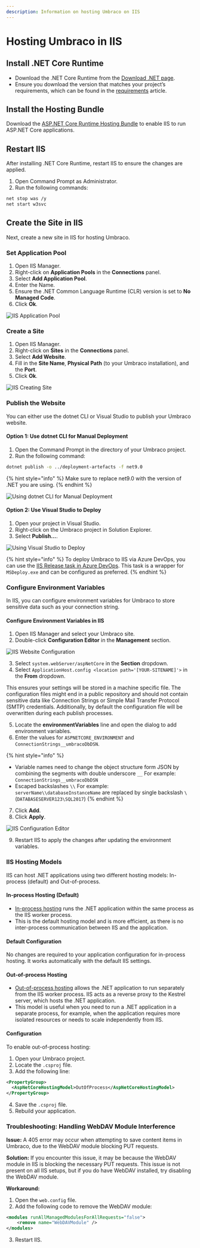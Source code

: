 ```yaml
---
description: Information on hosting Umbraco on IIS
---
```


# Hosting Umbraco in IIS

## Install .NET Core Runtime

* Download the .NET Core Runtime from the [Download .NET page](https://dotnet.microsoft.com/en-us/download/dotnet/).
* Ensure you download the version that matches your project’s requirements, which can be found in the [requirements](../requirements.md) article.

## Install the Hosting Bundle

Download the [ASP.NET Core Runtime Hosting Bundle](https://dotnet.microsoft.com/en-us/download/dotnet/) to enable IIS to run ASP.NET Core applications.

## Restart IIS

After installing .NET Core Runtime, restart IIS to ensure the changes are applied.

1. Open Command Prompt as Administrator.
2. Run the following commands:

```bash
net stop was /y
net start w3svc
```

## Create the Site in IIS

Next, create a new site in IIS for hosting Umbraco.

### Set Application Pool

1. Open IIS Manager.
2. Right-click on **Application Pools** in the **Connections** panel.
3. Select **Add Application Pool**.
4. Enter the Name.
5. Ensure the .NET Common Language Runtime (CLR) version is set to **No Managed Code**.
6. Click **Ok**.

![IIS Application Pool](images/iis-app-pool-core-v15.png)

### Create a Site

1. Open IIS Manager.
2. Right-click on **Sites** in the **Connections** panel.
3. Select **Add Website**.
4. Fill in the **Site Name**, **Physical Path** (to your Umbraco installation), and the **Port**.
5. Click **Ok**.

![IIS Creating Site](images/create-site-in-iis.png)

### Publish the Website

You can either use the dotnet CLI or Visual Studio to publish your Umbraco website.

#### Option 1: Use dotnet CLI for Manual Deployment

1. Open the Command Prompt in the directory of your Umbraco project.
2. Run the following command:

```bash
dotnet publish -o ../deployment-artefacts -f net9.0
```

{% hint style="info" %}
Make sure to replace net9.0 with the version of .NET you are using.
{% endhint %}

![Using dotnet CLI for Manual Deployment](images/dotnet-cli-command.png)

#### Option 2: Use Visual Studio to Deploy

1. Open your project in Visual Studio.
2. Right-click on the Umbraco project in Solution Explorer.
3. Select **Publish...**.

![Using Visual Studio to Deploy](images/visual-studio-deploy.png)

{% hint style="info" %}
To deploy Umbraco to IIS via Azure DevOps, you can use the [IIS Release task in Azure DevOps](https://learn.microsoft.com/en-us/azure/devops/pipelines/release/deploy-webdeploy-iis-deploygroups). This task is a wrapper for `MSDeploy.exe` and can be configured as preferred.
{% endhint %}

### Configure Environment Variables

In IIS, you can configure environment variables for Umbraco to store sensitive data such as your connection string.

#### Configure Environment Variables in IIS

1. Open IIS Manager and select your Umbraco site.
2. Double-click **Configuration Editor** in the **Management** section.

![IIS Website Configuration](images/iis-core-website-config-v15.png)

3. Select `system.webServer/aspNetCore` in the **Section** dropdown.
4. Select `ApplicationHost.config <location path='[YOUR-SITENAME]'>` in the **From** dropdown.

This ensures your settings will be stored in a machine specific file. The configuration files might end in a public repository and should not contain sensitive data like Connection Strings or Simple Mail Transfer Protocol (SMTP) credentials. Additionally, by default the configuration file will be overwritten during each publish processes.

5. Locate the **environmentVariables** line and open the dialog to add environment variables.
6. Enter the values for `ASPNETCORE_ENVIRONMENT` and `ConnectionStrings__umbracoDbDSN`.

{% hint style="info" %}
* Variable names need to change the object structure form JSON by combining the segments with double underscore `__` For example: `ConnectionStrings__umbracoDbDSN`
* Escaped backslashes `\\`  For example: `serverName\\databaseInstanceName` are replaced by single backslash `\` (`DATABASESERVER123\SQL2017`)
{% endhint %}

7. Click **Add**.
8. Click **Apply**.

![IIS Configuration Editor](images/iis-environment-variables-v15.png)

9. Restart IIS to apply the changes after updating the environment variables.

### IIS Hosting Models

IIS can host .NET applications using two different hosting models: In-process (default) and Out-of-process.

#### In-process Hosting (Default)

* [In-process hosting](https://docs.microsoft.com/en-us/aspnet/core/host-and-deploy/iis/in-process-hosting) runs the .NET application within the same process as the IIS worker process.
* This is the default hosting model and is more efficient, as there is no inter-process communication between IIS and the application.

#### Default Configuration

No changes are required to your application configuration for in-process hosting. It works automatically with the default IIS settings.

#### Out-of-process Hosting

* [Out-of-process hosting](https://docs.microsoft.com/en-us/aspnet/core/host-and-deploy/iis/out-of-process-hosting) allows the .NET application to run separately from the IIS worker process. IIS acts as a reverse proxy to the Kestrel server, which hosts the .NET application.
* This model is useful when you need to run a .NET application in a separate process, for example, when the application requires more isolated resources or needs to scale independently from IIS.

#### Configuration

To enable out-of-process hosting:

1. Open your Umbraco project.
2. Locate the `.csproj` file.
3. Add the following line:

```xml
<PropertyGroup>
  <AspNetCoreHostingModel>OutOfProcess</AspNetCoreHostingModel>
</PropertyGroup>
```

4. Save the `.csproj` file.
5. Rebuild your application.

### Troubleshooting: Handling WebDAV Module Interference

**Issue:** A 405 error may occur when attempting to save content items in Umbraco, due to the WebDAV module blocking PUT requests.

**Solution:** If you encounter this issue, it may be because the WebDAV module in IIS is blocking the necessary PUT requests. This issue is not present on all IIS setups, but if you do have WebDAV installed, try disabling the WebDAV module.

**Workaround:**

1. Open the `web.config` file.
2. Add the following code to remove the WebDAV module:

```xml
<modules runAllManagedModulesForAllRequests="false">
    <remove name="WebDAVModule" />
</modules>
```

3. Restart IIS.
